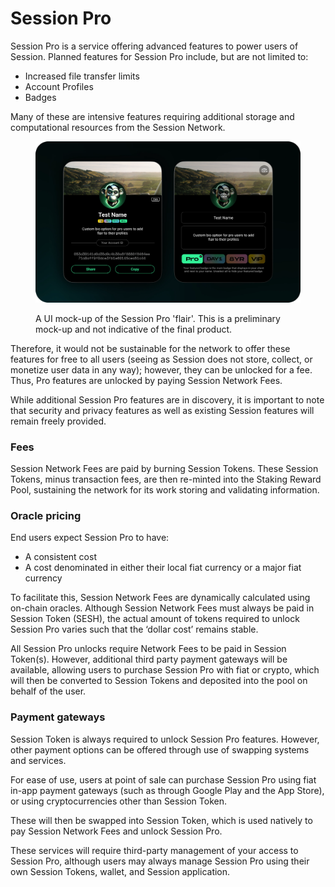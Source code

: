 # Session Pro

Session Pro is a service offering advanced features to power users of Session. Planned features for Session Pro include, but are not limited to:

* Increased file transfer limits
* Account Profiles
* Badges

Many of these are intensive features requiring additional storage and computational resources from the Session Network.&#x20;

<figure><img src="../../.gitbook/assets/1e1c15cdad4bf668b14910e730a94a7a7ce70ba7-5325x3240.webp" alt=""><figcaption><p>A UI mock-up of the Session Pro 'flair'. This is a preliminary mock-up and not indicative of the final product.</p></figcaption></figure>

Therefore, it would not be sustainable for the network to offer these features for free to all users (seeing as Session does not store, collect, or monetize user data in any way); however, they can be unlocked for a fee. Thus, Pro features are unlocked by paying Session Network Fees.

While additional Session Pro features are in discovery, it is important to note that security and privacy features as well as existing Session features will remain freely provided.

### Fees <a href="#docs-internal-guid-d93b5907-7fff-8940-1217-bbbb59863348" id="docs-internal-guid-d93b5907-7fff-8940-1217-bbbb59863348"></a>

Session Network Fees are paid by burning Session Tokens. These Session Tokens, minus transaction fees, are then re-minted into the Staking Reward Pool, sustaining the network for its work storing and validating information.&#x20;

### Oracle pricing

End users expect Session Pro to have:

* A consistent cost
* A cost denominated in either their local fiat currency or a major fiat currency

To facilitate this, Session Network Fees are dynamically calculated using on-chain oracles. Although Session Network Fees must always be paid in Session Token (SESH), the actual amount of tokens required to unlock Session Pro varies such that the ‘dollar cost’ remains stable.

All Session Pro unlocks require Network Fees to be paid in Session Token(s). However, additional third party payment gateways will be available, allowing users to purchase Session Pro with fiat or crypto, which will then be converted to Session Tokens and deposited into the pool on behalf of the user.

### Payment gateways

Session Token is always required to unlock Session Pro features. However, other payment options can be offered through use of swapping systems and services.

For ease of use, users at point of sale can purchase Session Pro using fiat in-app payment gateways (such as through Google Play and the App Store), or using cryptocurrencies other than Session Token.

These will then be swapped into Session Token, which is used natively to pay Session Network Fees and unlock Session Pro.

These services will require third-party management of your access to Session Pro, although users may always manage Session Pro using their own Session Tokens, wallet, and Session application.
